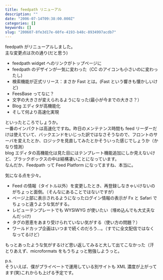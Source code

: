 ```yaml
---
title: feedpath リニューアル
description: ""
date: "2006-07-14T09:38:00.000Z"
categories: []
keywords: []
slug: "200607-8fe3d17e-60fe-4193-b48c-8934997acdb7"
---
```


feedpath がリニューアルしました。  
主な変更点は次の通り(だと思う)

- feedpath widget へのリンクがトップページに
- feedpath のデザインが一気に変わった（CC のアイコンも小さいのに変わったし)
- 検索機能が正式リリース：まさか Fast とは。(Fast という響きも懐かしいけど)
- FeesBase ってなに？
- 文字の大きさが変えられるようになった(最小が今までの大きさ？）
- Blog エディタが高機能化
- そして何より高速化実現

といったところでしょうか。  
一番のインパクトは高速化ですね。昨日のメンテナンス時間も feed リーダーだけは使えていて、バックエンドをいじった訳ではなさそうなので、フロントのサーバを変えたとか、ロジックを見直してみたとかそういった感じでしょうか（かなり憶測）  
blog エディタの高機能化は見た目にはテンプレート機能追加にしか見えないけど、ブラックボックスの中は結構凄いことになっています。  
なんだか、Feedpath って Feed Platform になってますね、本当に。

気になる点を少々。

- Feed の情報（タイトル以外）を変更したとき、再登録しなきゃいけないのがちょっと面倒。（そんなにあることではないですが）
- ページ上部に表示されるようになったログイン情報の表示が Fx と Safari でちょっと違うような気がする。
- レビューテンプレートでも WYSIWYG が使いたい（埋め込んでも大丈夫なんだっけ)
- タグの恩恵をあまり受けられていない気がする（使い方の問題？）
- ワールドカップ企画はいつまで続くのだろう…。（すでに全文配信ではなくなってるけど）

もっとあったような気がするけど思い返してみると大して出てこなかった（汗  
とりあえず、microformats をもうちょっと勉強しようっと。

p.s.  
そういえば、僕がプライベートで運用している別サイトも XML 濃度が上がってます(笑)これからも上げる予定です。
